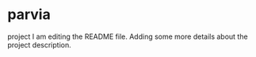 # parvia
project
I am editing the README file. Adding some more details about the project description.
